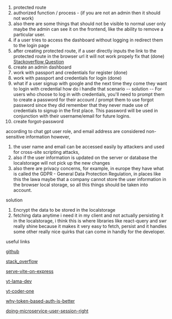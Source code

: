 1. protected route
2. authorized function / process - (if you are not an admin then it should not work)
3. also there are some things that should not be visible to normal user only maybe the admin can see it on the frontend, like the ability to remove a particular user. 
4. if a user tries to access the dashboard without logging in redirect them to the login page
5. after creating protected route, if a user directly inputs the link to the protected route in the browser url it will not work propely fix that (done)
[Stackoverflow Question](https://stackoverflow.com/questions/70713340/logged-in-user-redirects-to-login-page-when-entering-url-manually-react-js)
6. create an admin dashboard 
7. work with passport and credentials for register (done)
8. work with passport and credentials for login (done)
9. what if a user signup with google and the next time they come they want to login with credential how do i handle that scenario 
-- solution -- For users who choose to log in with credentials, you'll need to prompt them to create a password for their account / prompt them to use forgot password since they did remember that they never made use of credentials to signup in the first place. This password will be used in conjunction with their username/email for future logins.
10. create forgot-password 

according to chat gpt user role, and email address are considered non-sensitive information however,
1. the user name and email can be accessed easily by attackers and used for cross-site scripting attacks, 
2. also if the user information is updated on the server or database the localstorage will not pick up the new changes
3. also there are privacy concerns, for example, in europe they have what is called the GDPR - General Data Protection Regulation, in places like this the lawa maybe that a company cannot store the user information in the browser local storage, so all this things should be taken into account.

solution
1. Encrypt the data to be stored in the localstorage
2. fetching data anytime i need it in my client and not actually persisting it in the localstorage, i think this is where libraries like react-query and swr really shine because it makes it very easy to fetch, persist and it handles some other really nice quirks that can come in handly for the developer.

useful links
<!-- I love this code -->
[github](https://github.com/forinda/react-router-protected-routes-ts)

[stack_overflow](https://stackoverflow.com/questions/70713340/logged-in-user-redirects-to-login-page-when-entering-url-manually-react-js)

[serve-vite-on-express](https://stackoverflow.com/questions/51227859/react-router-doesnt-work-on-express-server)

[yt-lama-dev](https://www.youtube.com/watch?v=7K9kDrtc4S8)

[yt-coder-one](https://www.youtube.com/watch?v=yICiz12SdI4)

[why-token-based-auth-is-better](https://www.digitalocean.com/community/tutorials/the-ins-and-outs-of-token-based-authentication#how-token-based-works)

[doing-microservice-user-session-right](https://hackernoon.com/doing-microservices-user-sessions-right-the-fundamentals-hj3z34nu)